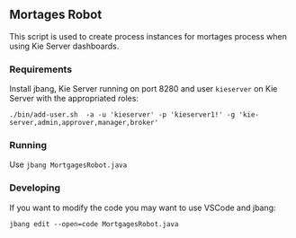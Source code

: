 Mortages Robot
--

This script is used to create process instances for mortages process when using Kie Server dashboards.

### Requirements

Install jbang, Kie Server running on port 8280 and user `kieserver` on Kie Server with the appropriated roles:

```
./bin/add-user.sh  -a -u 'kieserver' -p 'kieserver1!' -g 'kie-server,admin,approver,manager,broker'
```

### Running

Use `jbang MortgagesRobot.java`

### Developing

If you want to modify the code you may want to use VSCode and jbang:

~~~
jbang edit --open=code MortgagesRobot.java
~~~

